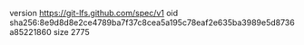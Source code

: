 version https://git-lfs.github.com/spec/v1
oid sha256:8e9d8d8e2ce4789ba7f37c8cea5a195c78eaf2e635ba3989e5d8736a85221860
size 2775
